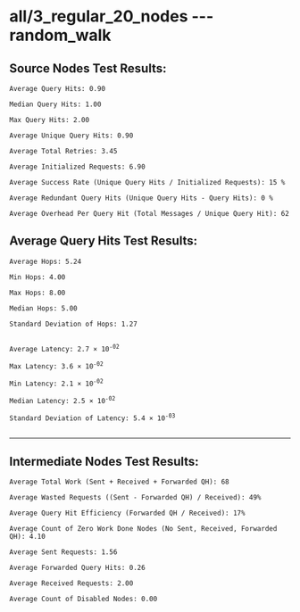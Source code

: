 # all/3_regular_20_nodes --- random_walk
## Source Nodes Test Results:
	Average Query Hits: 0.90

	Median Query Hits: 1.00

	Max Query Hits: 2.00

	Average Unique Query Hits: 0.90

	Average Total Retries: 3.45

	Average Initialized Requests: 6.90

	Average Success Rate (Unique Query Hits / Initialized Requests): 15 %

	Average Redundant Query Hits (Unique Query Hits - Query Hits): 0 %

	Average Overhead Per Query Hit (Total Messages / Unique Query Hit): 62



## Average Query Hits Test Results:
<pre><code>Average Hops: 5.24

Min Hops: 4.00

Max Hops: 8.00

Median Hops: 5.00

Standard Deviation of Hops: 1.27


Average Latency: 2.7 × 10<sup>-02</sup>

Max Latency: 3.6 × 10<sup>-02</sup>

Min Latency: 2.1 × 10<sup>-02</sup>

Median Latency: 2.5 × 10<sup>-02</sup>

Standard Deviation of Latency: 5.4 × 10<sup>-03</sup>

</code></pre>

---------------------------------------------
## Intermediate Nodes Test Results:

	Average Total Work (Sent + Received + Forwarded QH): 68

	Average Wasted Requests ((Sent - Forwarded QH) / Received): 49%

	Average Query Hit Efficiency (Forwarded QH / Received): 17%

	Average Count of Zero Work Done Nodes (No Sent, Received, Forwarded QH): 4.10

	Average Sent Requests: 1.56

	Average Forwarded Query Hits: 0.26

	Average Received Requests: 2.00

	Average Count of Disabled Nodes: 0.00

